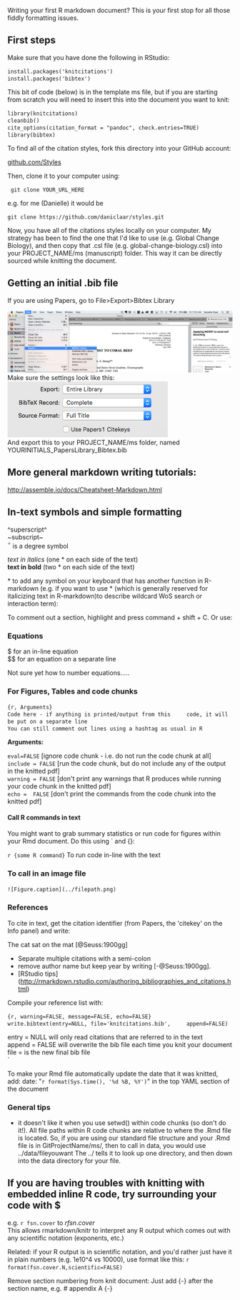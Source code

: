 
Writing your first R markdown document? This is your first stop for all those fiddly formatting issues.

## First steps  
Make sure that you have done the following in RStudio:
  
  	install.packages('knitcitations')  
	install.packages('bibtex')

This bit of code (below) is in the template ms file, but if you are starting from scratch you will need to insert this into the document you want to knit:  

	library(knitcitations)  	
	cleanbib()  
	cite_options(citation_format = "pandoc", check.entries=TRUE)    
	library(bibtex)
  

To find all of the citation styles, fork this directory into your GitHub account:  

[github.com/Styles](https://github.com/citation-style-language/styles)

  
Then, clone it to your computer using:

	 git clone YOUR_URL_HERE

e.g. for me (Danielle) it would be

 	git clone https://github.com/daniclaar/styles.git
 
 
Now, you have all of the citations styles locally on your computer. My strategy has been to find the one that I'd like to use (e.g. Global Change Biology), and then copy that .csl file (e.g. global-change-biology.csl) into your PROJECT_NAME/ms (manuscript) folder. This way it can be directly sourced while knitting the document.  
  
## Getting an initial .bib file  
If you are using Papers, go to File>Export>Bibtex Library    

![Papers export](Papers_export.jpg)  
Make sure the settings look like this:  
![Papers export settings](Papers_export2.png)  
And export this to your PROJECT_NAME/ms folder, named YOURINITIALS_PapersLibrary_Bibtex.bib  
  
## More general markdown writing tutorials:

<http://assemble.io/docs/Cheatsheet-Markdown.html>

## In-text symbols and simple formatting

^superscript^  
~subscript~  
$^\circ$ is a degree symbol  

*text in italics* (one * on each side of the text)  
**text in bold** (two * on each side of the text)

\* to add any symbol on your keyboard that has another function in R-markdown (e.g. if you want to use * (which is generally reserved for italicizing text in R-markdown)to describe wildcard WoS search or interaction term): 

To comment out a section, highlight and press command + shift + C. Or use:  
<!--this comments out a section-->

### Equations

$ for an in-line equation  
$$ for an equation on a separate line  

Not sure yet how to number equations.....

### For Figures, Tables and code chunks

	{r, Arguments}
	Code here - if anything is printed/output from this 	code, it will be put on a separate line 
	You can still comment out lines using a hashtag as usual in R

**Arguments:**

`eval=FALSE` [ignore code chunk - i.e. do not run the code chunk at all]    
`include = FALSE`  [run the code chunk, but do not include any of the output in the knitted pdf]  
`warning = FALSE` [don't print any warnings that R produces while running your code chunk in the knitted pdf]  
`echo =  FALSE` [don't print the commands from the code chunk into the knitted pdf]  

#### Call R commands in text

You might want to grab summary statistics or run code for figures within your Rmd document. Do this using ` and {}:

`r {some R command}` To run code in-line with the text


### To call in an image file

`![Figure.caption](../filepath.png)`

### References

To cite in text, get the citation identifier (from Papers, the 'citekey' on the Info panel) and write:

The cat sat on the mat [@Seuss:1900gg]

* Separate multiple citations with a semi-colon
* remove author name but keep year by writing [-@Seuss:1900gg].
* [RStudio tips] (http://rmarkdown.rstudio.com/authoring_bibliographies_and_citations.html)

Compile your reference list with:

	{r, warning=FALSE, message=FALSE, echo=FALSE}
	write.bibtext(entry=NULL, file='knitcitations.bib', 	append=FALSE)


entry = NULL will only read citations that are referred to in the text  
append = FALSE will overwrite the bib file each time you knit your document  
file = is the new final bib file    
`

To make your Rmd file automatically update the date that it was knitted, add:
date: "`r format(Sys.time(), '%d %B, %Y')`" in the top YAML section of the document

### General tips
- it doesn't like it when you use setwd() within code chunks (so don't do it!). All file paths within R code chunks are relative to where the .Rmd file is located. So, if you are using our standard file structure and your .Rmd file is in GitProjectName/ms/, then to call in data, you would use ../data/fileyouwant The ../ tells it to look up one directory, and then down into the data directory for your file. 

## If you are having troubles with knitting with embedded inline R code, try surrounding your code with $  
e.g. `r fsn.cover` to $`r fsn.cover`$  
This allows rmarkdown/knitr to interpret any R output which comes out with any scientific notation (exponents, etc.)  
  
Related: if your R output is in scientific notation, and you'd rather just have it in plain numbers (e.g. 1e10^4 vs 10000), use format like this: `r format(fsn.cover.N,scientific=FALSE)`

Remove section numbering from knit document: Just add {-} after the section name, e.g. # appendix A {-}